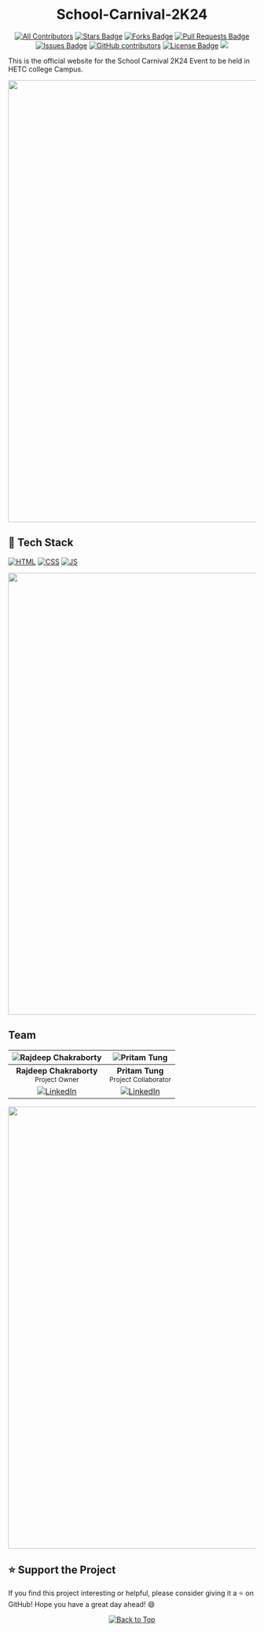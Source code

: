 <!-- This is the anchor for the "Back to Top" button -->
<div id="top"></div> 

<div align="center">

# School-Carnival-2K24

<!-- Added Project Stats -->
[![All Contributors](https://img.shields.io/badge/all_contributors-1-orange.svg?style=flat-square)](#contributors-)
<a href="https://github.com/rajdeepchakraborty-rc/School-Carnival-2K24/stargazers"><img src="https://img.shields.io/github/stars/rajdeepchakraborty-rc/School-Carnival-2K24" alt="Stars Badge"/></a>
<a href="https://github.com/rajdeepchakraborty-rc/School-Carnival-2K24/network/members"><img src="https://img.shields.io/github/forks/rajdeepchakraborty-rc/School-Carnival-2K24" alt="Forks Badge"/></a>
<a href="https://github.com/rajdeepchakraborty-rc/School-Carnival-2K24/pulls"><img src="https://img.shields.io/github/issues-pr/rajdeepchakraborty-rc/School-Carnival-2K24" alt="Pull Requests Badge"/></a>
<a href="https://github.com/rajdeepchakraborty-rc/School-Carnival-2K24/issues"><img src="https://img.shields.io/github/issues/rajdeepchakraborty-rc/School-Carnival-2K24" alt="Issues Badge"/></a>
<a href="https://github.com/rajdeepchakraborty-rc/School-Carnival-2K24/graphs/contributors"><img alt="GitHub contributors" src="https://img.shields.io/github/contributors/rajdeepchakraborty-rc/School-Carnival-2K24?color=2b9348"></a>
<a href="https://github.com/rajdeepchakraborty-rc/School-Carnival-2K24/blob/master/LICENSE"><img src="https://img.shields.io/github/license/rajdeepchakraborty-rc/School-Carnival-2K24?color=2b9348" alt="License Badge"/></a>
[![](https://visitcount.itsvg.in/api?id=school-carnival-2K24&label=Profile%20Views&color=0&icon=5&pretty=true)](https://visitcount.itsvg.in)

</div>

This is the official website for the School Carnival 2K24 Event to be held in HETC college Campus.

<!--Line-->
<img src="https://user-images.githubusercontent.com/74038190/212284100-561aa473-3905-4a80-b561-0d28506553ee.gif" width="900">

## 🧰 Tech Stack

<p>
  <a href="https://www.w3schools.com/html/"> <img src="https://img.icons8.com/color/70/000000/html-5--v1.png" alt="HTML" /></a>
  <a href="https://www.w3schools.com/css/"> <img src="https://img.icons8.com/color/70/000000/css3.png" alt="CSS" /></a>
  <a href="https://www.w3schools.com/js/"><img src="https://img.icons8.com/color/70/000000/javascript--v1.png" alt="JS" /></a>
</p>

<!--Line-->
<img src="https://user-images.githubusercontent.com/74038190/212284100-561aa473-3905-4a80-b561-0d28506553ee.gif" width="900">

##  Team

| ![Rajdeep Chakraborty](https://avatars.githubusercontent.com/u/68934988?v=4&s=80) | ![Pritam Tung](https://avatars.githubusercontent.com/u/187090732?v=4&s=80) |
|:--:|:--:|
| **Rajdeep Chakraborty** <br> <sub>Project Owner</sub> | **Pritam Tung** <br> <sub>Project Collaborator</sub> |
| [![LinkedIn](https://img.icons8.com/fluency/32/000000/linkedin.png)](https://www.linkedin.com/in/rajdeepchakraborty69/) | [![LinkedIn](https://img.icons8.com/fluency/32/000000/linkedin.png)](https://www.linkedin.com/in/pritam-t-545866266/) |

<!--Line-->
<img src="https://user-images.githubusercontent.com/74038190/212284100-561aa473-3905-4a80-b561-0d28506553ee.gif" width="900">

## ⭐️ Support the Project
If you find this project interesting or helpful, please consider giving it a ⭐️ on GitHub! Hope you have a great day ahead! 😄

<!-- Added back to the top button -->
<div align="center">
    <a href="#top">
        <img src="https://img.shields.io/badge/Back%20to%20Top-000000?style=for-the-badge&logo=github&logoColor=white" alt="Back to Top">
    </a>
</div>